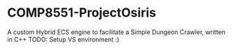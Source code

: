# COMP8551-ProjectOsiris
A custom Hybrid ECS engine to facilitate a Simple Dungeon Crawler, written in C++
TODO: Setup VS environment :)
